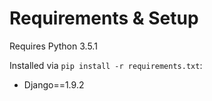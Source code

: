 # Requirements & Setup

Requires Python 3.5.1

Installed via `pip install -r requirements.txt`:

* Django==1.9.2

